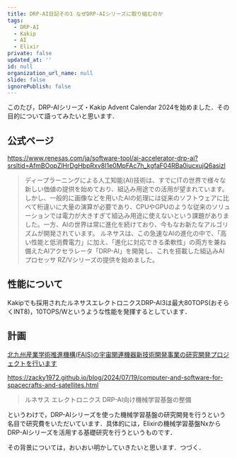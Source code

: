 ```yaml
---
title: DRP-AI日記その1 なぜDRP-AIシリーズに取り組むのか
tags:
  - DRP-AI
  - Kakip
  - AI
  - Elixir
private: false
updated_at: ''
id: null
organization_url_name: null
slide: false
ignorePublish: false
---
```

このたび，DRP-AIシリーズ・Kakip Advent Calendar 2024を始めました．その目的について語ってみたいと思います．

## 公式ページ

https://www.renesas.com/ja/software-tool/ai-accelerator-drp-ai?srsltid=AfmBOopZlHrDgHbpRxv8I1e0MpFAc7h_kgfaF04RBa0iucxujQ6asizl

> ディープラーニングによる人工知能(AI)技術は、すでにITの世界で様々な新しい価値の提供を始めており、組込み用途での活用が望まれています。
> しかし、一般的に画像などを用いたAIの処理には従来のソフトウェアに比べて桁違いに大量の演算が必要であり、CPUやGPUのような従来のソリューションでは電力が大きすぎて組込み用途に使えないという課題がありました。一方、AIの世界は常に進化を続けており、今もなお新たなアルゴリズムが開発されています。
> ルネサスは、この急速なAIの進化の中で、「高い性能と低消費電力」に加え、「進化に対応できる柔軟性」の両方を兼ね備えたAIアクセラレータ「DRP-AI」を開発し、これを搭載した組込みAIプロセッサ RZ/Vシリーズの提供を始めました。

## 性能について

Kakipでも採用されたルネサスエレクトロニクスDRP-AI3は最大80TOPS(おそらくINT8)，10TOPS/Wというような性能を発揮するとしています．

## 計画

[北九州産業学術推進機構(FAIS)の宇宙関連機器新技術開発事業の研究開発プロジェクトを行います](https://zacky1972.github.io/blog/2024/07/19/computer-and-software-for-spacecrafts-and-satellites.html
)

https://zacky1972.github.io/blog/2024/07/19/computer-and-software-for-spacecrafts-and-satellites.html

> ルネサス エレクトロニクス DRP-AI向け機械学習基盤の整備

というわけで，DRP-AIシリーズを使った機械学習基盤の研究開発を行うという名目で研究費をいただいています．具体的には，Elixirの機械学習基盤NxからDRP-AIシリーズを活用する基礎研究を行うというものです．

その背景については，おいおい明かしていきたいと思います．つづく．